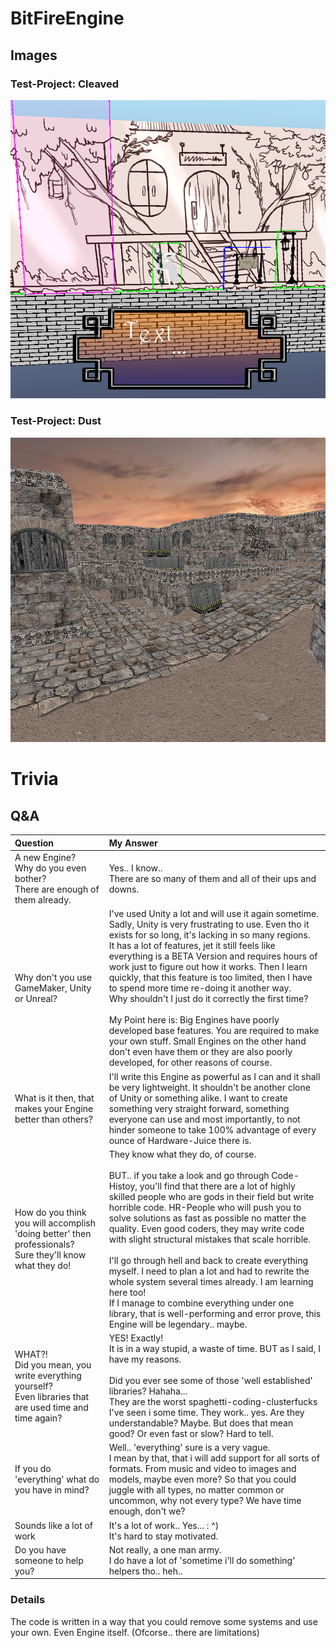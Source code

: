 # BitFireEngine

## Images
### Test-Project: Cleaved
![Image](_Images/Cleaved.png)

### Test-Project: Dust
![Image](_Images/Dust.png)

# Trivia
## Q&A

|Question|My Answer|
|:-|:-|
| A new Engine?<br> Why do you even bother?<br> There are enough of them already. |  Yes.. I know.. <br>There are so many of them and all of their ups and downs. |
| Why don't you use GameMaker, Unity or Unreal?   | I've used Unity a lot and will use it again sometime.<br>Sadly, Unity is very frustrating to use. Even tho it exists for so long, it's lacking in so many regions.<br> It has a lot of features, jet it still feels like everything is a BETA Version and requires hours of work just to figure out how it works. Then I learn quickly, that this feature is too limited, then I have to spend more time re-doing it another way.<br> Why shouldn't I just do it correctly the first time?<br><br> My Point here is: Big Engines have poorly developed base features. You are required to make your own stuff. Small Engines on the other hand don't even have them or they are also poorly developed, for other reasons of course. |
| What is it then, that makes your Engine better than others? | I'll write this Engine as powerful as I can and it shall be very lightweight. It shouldn't be another clone of Unity or something alike. I want to create something very straight forward, something everyone can use and most importantly, to not hinder someone to take 100% advantage of every ounce of Hardware-Juice there is. |
| How do you think you will accomplish 'doing better' then professionals?<br> Sure they'll know what they do! | They know what they do, of course.<br><br> BUT.. if you take a look and go through Code-Histoy, you'll find that there are a lot of highly skilled people who are gods in their field but write horrible code. HR-People who will push you to solve solutions as fast as possible no matter the quality. Even good coders, they may write code with slight structural mistakes that scale horrible.<br><br>I'll go through hell and back to create everything myself. I need to plan a lot and had to rewrite the whole system several times already. I am learning here too!<br>If I manage to combine everything under one library, that is well-performing and error prove, this Engine will be legendary.. maybe. |
| WHAT?!<br> Did you mean, you write everything yourself?<br> Even libraries  that are used time and time again? | YES! Exactly! <br> It is in a way stupid, a waste of time. BUT as I said, I have my reasons.<br><br>Did you ever see some of those 'well established' libraries? Hahaha... <br>They are the worst spaghetti-coding-clusterfucks I've seen i some time. They work.. yes. Are they understandable? Maybe. But does that mean good? Or even fast or slow? Hard to tell. |
| If you do 'everything' what do you have in mind? | Well.. 'everything' sure is a very vague.<br>I mean by that, that i will add support for all sorts of formats. From music and video to images and models, maybe even more? So that you could juggle with all types, no matter common or uncommon, why not every type? We have time enough, don't we? |
| Sounds like a lot of work | It's a lot of work.. Yes... : ^)<br>It's hard to stay motivated. |
| Do you have someone to help you? | Not really, a one man army. <br>I do have a lot of 'sometime i'll do something' helpers tho.. heh.. |

### Details

The code is written in a way that you could remove some systems and use your own. Even Engine itself. 
(Ofcorse.. there are limitations)

